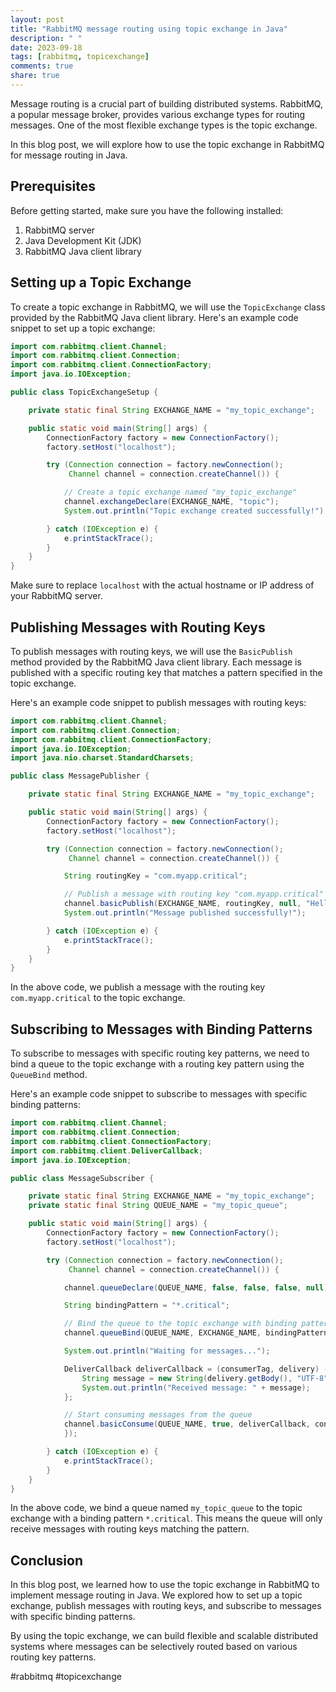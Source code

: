 ```yaml
---
layout: post
title: "RabbitMQ message routing using topic exchange in Java"
description: " "
date: 2023-09-18
tags: [rabbitmq, topicexchange]
comments: true
share: true
---
```


Message routing is a crucial part of building distributed systems. RabbitMQ, a popular message broker, provides various exchange types for routing messages. One of the most flexible exchange types is the topic exchange.

In this blog post, we will explore how to use the topic exchange in RabbitMQ for message routing in Java.

## Prerequisites

Before getting started, make sure you have the following installed:

1. RabbitMQ server
2. Java Development Kit (JDK)
3. RabbitMQ Java client library

## Setting up a Topic Exchange

To create a topic exchange in RabbitMQ, we will use the `TopicExchange` class provided by the RabbitMQ Java client library. Here's an example code snippet to set up a topic exchange:

```java
import com.rabbitmq.client.Channel;
import com.rabbitmq.client.Connection;
import com.rabbitmq.client.ConnectionFactory;
import java.io.IOException;

public class TopicExchangeSetup {

    private static final String EXCHANGE_NAME = "my_topic_exchange";

    public static void main(String[] args) {
        ConnectionFactory factory = new ConnectionFactory();
        factory.setHost("localhost");

        try (Connection connection = factory.newConnection();
             Channel channel = connection.createChannel()) {

            // Create a topic exchange named "my_topic_exchange"
            channel.exchangeDeclare(EXCHANGE_NAME, "topic");
            System.out.println("Topic exchange created successfully!");

        } catch (IOException e) {
            e.printStackTrace();
        }
    }
}
```
Make sure to replace `localhost` with the actual hostname or IP address of your RabbitMQ server.

## Publishing Messages with Routing Keys

To publish messages with routing keys, we will use the `BasicPublish` method provided by the RabbitMQ Java client library. Each message is published with a specific routing key that matches a pattern specified in the topic exchange.

Here's an example code snippet to publish messages with routing keys:

```java
import com.rabbitmq.client.Channel;
import com.rabbitmq.client.Connection;
import com.rabbitmq.client.ConnectionFactory;
import java.io.IOException;
import java.nio.charset.StandardCharsets;

public class MessagePublisher {

    private static final String EXCHANGE_NAME = "my_topic_exchange";

    public static void main(String[] args) {
        ConnectionFactory factory = new ConnectionFactory();
        factory.setHost("localhost");

        try (Connection connection = factory.newConnection();
             Channel channel = connection.createChannel()) {

            String routingKey = "com.myapp.critical";

            // Publish a message with routing key "com.myapp.critical"
            channel.basicPublish(EXCHANGE_NAME, routingKey, null, "Hello, RabbitMQ!".getBytes(StandardCharsets.UTF_8));
            System.out.println("Message published successfully!");

        } catch (IOException e) {
            e.printStackTrace();
        }
    }
}
```

In the above code, we publish a message with the routing key `com.myapp.critical` to the topic exchange.

## Subscribing to Messages with Binding Patterns

To subscribe to messages with specific routing key patterns, we need to bind a queue to the topic exchange with a routing key pattern using the `QueueBind` method.

Here's an example code snippet to subscribe to messages with specific binding patterns:

```java
import com.rabbitmq.client.Channel;
import com.rabbitmq.client.Connection;
import com.rabbitmq.client.ConnectionFactory;
import com.rabbitmq.client.DeliverCallback;
import java.io.IOException;

public class MessageSubscriber {

    private static final String EXCHANGE_NAME = "my_topic_exchange";
    private static final String QUEUE_NAME = "my_topic_queue";

    public static void main(String[] args) {
        ConnectionFactory factory = new ConnectionFactory();
        factory.setHost("localhost");

        try (Connection connection = factory.newConnection();
             Channel channel = connection.createChannel()) {

            channel.queueDeclare(QUEUE_NAME, false, false, false, null);

            String bindingPattern = "*.critical";

            // Bind the queue to the topic exchange with binding pattern "*.critical"
            channel.queueBind(QUEUE_NAME, EXCHANGE_NAME, bindingPattern);

            System.out.println("Waiting for messages...");

            DeliverCallback deliverCallback = (consumerTag, delivery) -> {
                String message = new String(delivery.getBody(), "UTF-8");
                System.out.println("Received message: " + message);
            };

            // Start consuming messages from the queue
            channel.basicConsume(QUEUE_NAME, true, deliverCallback, consumerTag -> {
            });

        } catch (IOException e) {
            e.printStackTrace();
        }
    }
}
```

In the above code, we bind a queue named `my_topic_queue` to the topic exchange with a binding pattern `*.critical`. This means the queue will only receive messages with routing keys matching the pattern.

## Conclusion

In this blog post, we learned how to use the topic exchange in RabbitMQ to implement message routing in Java. We explored how to set up a topic exchange, publish messages with routing keys, and subscribe to messages with specific binding patterns.

By using the topic exchange, we can build flexible and scalable distributed systems where messages can be selectively routed based on various routing key patterns.

#rabbitmq #topicexchange
